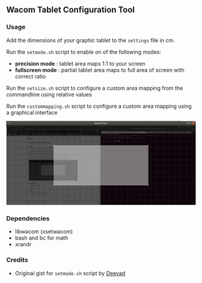 ## Wacom Tablet Configuration Tool

### Usage

Add the dimensions of your graphic tablet to the `settings` file in cm.

Run the `setmode.sh` script to enable on of the following modes:

- **precision mode** : tablet area maps 1:1 to your screen
- **fullscreen mode** : partial tablet area maps to full area of screen with correct ratio

Run the `setsize.sh` script to configure a custom area mapping from the commandline using relative values

Run the `custommapping.sh` script to configure a custom area mapping using a graphical interface

![Screenshot](https://github.com/Sinitax/LinuxWacomAreaMappingTool/raw/master/data/screenshot.png)

### Dependencies

- libwacom (xsetwacom)
- bash and bc for math
- xrandr

### Credits

- Original gist for `setmode.sh` script by [Deevad](https://github.com/Deevad)



